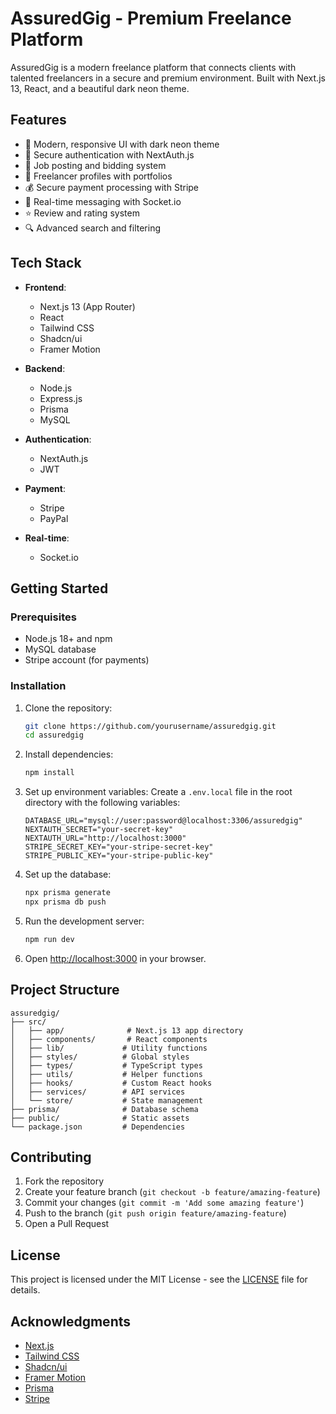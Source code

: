 # AssuredGig - Premium Freelance Platform

AssuredGig is a modern freelance platform that connects clients with talented freelancers in a secure and premium environment. Built with Next.js 13, React, and a beautiful dark neon theme.

## Features

- 🎨 Modern, responsive UI with dark neon theme
- 🔐 Secure authentication with NextAuth.js
- 💼 Job posting and bidding system
- 👥 Freelancer profiles with portfolios
- 💰 Secure payment processing with Stripe
- 💬 Real-time messaging with Socket.io
- ⭐ Review and rating system
- 🔍 Advanced search and filtering

## Tech Stack

- **Frontend**:
  - Next.js 13 (App Router)
  - React
  - Tailwind CSS
  - Shadcn/ui
  - Framer Motion

- **Backend**:
  - Node.js
  - Express.js
  - Prisma
  - MySQL

- **Authentication**:
  - NextAuth.js
  - JWT

- **Payment**:
  - Stripe
  - PayPal

- **Real-time**:
  - Socket.io

## Getting Started

### Prerequisites

- Node.js 18+ and npm
- MySQL database
- Stripe account (for payments)

### Installation

1. Clone the repository:
   ```bash
   git clone https://github.com/yourusername/assuredgig.git
   cd assuredgig
   ```

2. Install dependencies:
   ```bash
   npm install
   ```

3. Set up environment variables:
   Create a `.env.local` file in the root directory with the following variables:
   ```
   DATABASE_URL="mysql://user:password@localhost:3306/assuredgig"
   NEXTAUTH_SECRET="your-secret-key"
   NEXTAUTH_URL="http://localhost:3000"
   STRIPE_SECRET_KEY="your-stripe-secret-key"
   STRIPE_PUBLIC_KEY="your-stripe-public-key"
   ```

4. Set up the database:
   ```bash
   npx prisma generate
   npx prisma db push
   ```

5. Run the development server:
   ```bash
   npm run dev
   ```

6. Open [http://localhost:3000](http://localhost:3000) in your browser.

## Project Structure

```
assuredgig/
├── src/
│   ├── app/              # Next.js 13 app directory
│   ├── components/       # React components
│   ├── lib/             # Utility functions
│   ├── styles/          # Global styles
│   ├── types/           # TypeScript types
│   ├── utils/           # Helper functions
│   ├── hooks/           # Custom React hooks
│   ├── services/        # API services
│   └── store/           # State management
├── prisma/              # Database schema
├── public/              # Static assets
└── package.json         # Dependencies
```

## Contributing

1. Fork the repository
2. Create your feature branch (`git checkout -b feature/amazing-feature`)
3. Commit your changes (`git commit -m 'Add some amazing feature'`)
4. Push to the branch (`git push origin feature/amazing-feature`)
5. Open a Pull Request

## License

This project is licensed under the MIT License - see the [LICENSE](LICENSE) file for details.

## Acknowledgments

- [Next.js](https://nextjs.org/)
- [Tailwind CSS](https://tailwindcss.com/)
- [Shadcn/ui](https://ui.shadcn.com/)
- [Framer Motion](https://www.framer.com/motion/)
- [Prisma](https://www.prisma.io/)
- [Stripe](https://stripe.com/) 